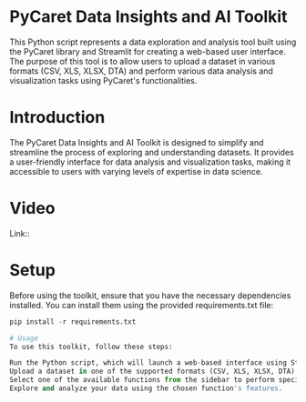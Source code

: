 # PyCaret Data Insights and AI Toolkit
This Python script represents a data exploration and analysis tool built using the PyCaret library and Streamlit for creating a web-based user interface. The purpose of this tool is to allow users to upload a dataset in various formats (CSV, XLS, XLSX, DTA) and perform various data analysis and visualization tasks using PyCaret's functionalities.

# Introduction
The PyCaret Data Insights and AI Toolkit is designed to simplify and streamline the process of exploring and understanding datasets. It provides a user-friendly interface for data analysis and visualization tasks, making it accessible to users with varying levels of expertise in data science.

# Video
Link::

# Setup
Before using the toolkit, ensure that you have the necessary dependencies installed. You can install them using the provided requirements.txt file:
```python
pip install -r requirements.txt

# Usage
To use this toolkit, follow these steps:

Run the Python script, which will launch a web-based interface using Streamlit.
Upload a dataset in one of the supported formats (CSV, XLS, XLSX, DTA).
Select one of the available functions from the sidebar to perform specific data analysis tasks.
Explore and analyze your data using the chosen function's features.


